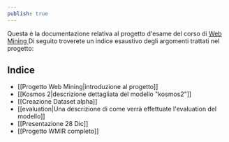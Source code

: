 ```yaml
---
publish: true
---
```


Questa è la documentazione relativa al progetto d'esame del corso di [Web Mining ](https://sag.art.uniroma2.it/didattica/basili/WmIR_22_23/) 
Di seguito troverete un indice esaustivo degli argomenti trattati nel progetto:

## Indice
- [[Progetto Web Mining|introduzione al progetto]]
- [[Kosmos 2|descrizione dettagliata del modello "kosmos2"]]
- [[Creazione Dataset alpha]]
- [[evaluation|Una descrizione di come verrà effettuate l'evaluation del modello]]
- [[Presentazione 28 Dic]]
- [[Progetto WMIR completo]]